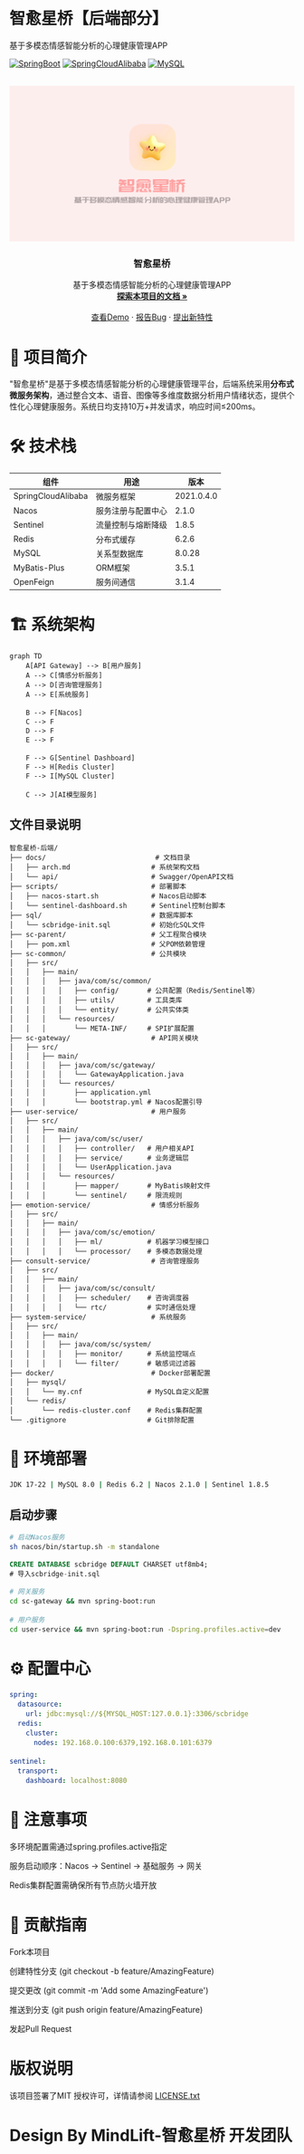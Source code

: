 # 智愈星桥【后端部分】

基于多模态情感智能分析的心理健康管理APP

<!-- PROJECT SHIELDS -->

[![SpringBoot](https://img.shields.io/badge/SpringBoot-2.7.3-brightgreen)](https://spring.io/)
[![SpringCloudAlibaba](https://img.shields.io/badge/SpringCloudAlibaba-2021.0.4.0-blue)](https://github.com/alibaba/spring-cloud-alibaba)
[![MySQL](https://img.shields.io/badge/MySQL-8.0-orange)](https://www.mysql.com/)


<!-- PROJECT LOGO -->
<br />
<a href="https://github.com/Nanoic39/mindlift/tree/main">
    <img src="image/mindlift_logo.png" alt="Logo">
  </a>

<p align="center">
  <h3 align="center">智愈星桥</h3>
  
  <p align="center">
    基于多模态情感智能分析的心理健康管理APP
    <br />
    <a href="https://github.com/shaojintian/Best_README_template"><strong>探索本项目的文档 »</strong></a>
    <br />
    <br />
    <a href="https://github.com/Nanoic39/mindlift">查看Demo</a>
    ·
    <a href="https://github.com/Nanoic39/mindlift/issues">报告Bug</a>
    ·
    <a href="https://github.com/Nanoic39/mindlift/issues">提出新特性</a>
  </p>

</p>

# 🌟 项目简介
"智愈星桥"是基于多模态情感智能分析的心理健康管理平台，后端系统采用**分布式微服务架构**，通过整合文本、语音、图像等多维度数据分析用户情绪状态，提供个性化心理健康服务。系统日均支持10万+并发请求，响应时间≤200ms。

# 🛠️ 技术栈
| 组件              | 用途                    | 版本       |
|-------------------|-------------------------|------------|
| SpringCloudAlibaba| 微服务框架              | 2021.0.4.0 |
| Nacos             | 服务注册与配置中心      | 2.1.0      |
| Sentinel          | 流量控制与熔断降级      | 1.8.5      |
| Redis             | 分布式缓存              | 6.2.6      |
| MySQL             | 关系型数据库            | 8.0.28     |
| MyBatis-Plus      | ORM框架                 | 3.5.1      |
| OpenFeign         | 服务间通信              | 3.1.4      |

# 🏗️ 系统架构
```mermaid
graph TD
    A[API Gateway] --> B[用户服务]
    A --> C[情感分析服务]
    A --> D[咨询管理服务]
    A --> E[系统服务]
    
    B --> F[Nacos]
    C --> F
    D --> F
    E --> F
    
    F --> G[Sentinel Dashboard]
    F --> H[Redis Cluster]
    F --> I[MySQL Cluster]
    
    C --> J[AI模型服务]
```
## 文件目录说明
```
智愈星桥-后端/
├── docs/                           # 文档目录
│   ├── arch.md                    # 系统架构文档
│   └── api/                       # Swagger/OpenAPI文档
├── scripts/                       # 部署脚本
│   ├── nacos-start.sh             # Nacos启动脚本
│   └── sentinel-dashboard.sh      # Sentinel控制台脚本
├── sql/                           # 数据库脚本
│   └── scbridge-init.sql          # 初始化SQL文件
├── sc-parent/                     # 父工程聚合模块
│   ├── pom.xml                    # 父POM依赖管理
├── sc-common/                     # 公共模块
│   ├── src/
│   │   ├── main/
│   │   │   ├── java/com/sc/common/
│   │   │   │   ├── config/       # 公共配置（Redis/Sentinel等）
│   │   │   │   ├── utils/        # 工具类库
│   │   │   │   └── entity/       # 公共实体类
│   │   │   └── resources/
│   │   │       └── META-INF/     # SPI扩展配置
├── sc-gateway/                    # API网关模块
│   ├── src/
│   │   ├── main/
│   │   │   ├── java/com/sc/gateway/
│   │   │   │   └── GatewayApplication.java
│   │   │   └── resources/
│   │   │       ├── application.yml
│   │   │       └── bootstrap.yml # Nacos配置引导
├── user-service/                  # 用户服务
│   ├── src/
│   │   ├── main/
│   │   │   ├── java/com/sc/user/
│   │   │   │   ├── controller/   # 用户相关API
│   │   │   │   ├── service/      # 业务逻辑层
│   │   │   │   └── UserApplication.java
│   │   │   └── resources/
│   │   │       ├── mapper/       # MyBatis映射文件
│   │   │       └── sentinel/     # 限流规则
├── emotion-service/               # 情感分析服务
│   ├── src/
│   │   ├── main/
│   │   │   ├── java/com/sc/emotion/
│   │   │   │   ├── ml/           # 机器学习模型接口
│   │   │   │   └── processor/    # 多模态数据处理
├── consult-service/               # 咨询管理服务
│   ├── src/
│   │   ├── main/
│   │   │   ├── java/com/sc/consult/
│   │   │   │   ├── scheduler/    # 咨询调度器
│   │   │   │   └── rtc/          # 实时通信处理
├── system-service/                # 系统服务
│   ├── src/
│   │   ├── main/
│   │   │   ├── java/com/sc/system/
│   │   │   │   ├── monitor/      # 系统监控端点
│   │   │   │   └── filter/       # 敏感词过滤器
├── docker/                        # Docker部署配置
│   ├── mysql/
│   │   └── my.cnf                # MySQL自定义配置
│   └── redis/
│       └── redis-cluster.conf    # Redis集群配置
└── .gitignore                    # Git排除配置
```


# 🚀 环境部署

```bash | 开发环境
JDK 17-22 | MySQL 8.0 | Redis 6.2 | Nacos 2.1.0 | Sentinel 1.8.5
```
## 启动步骤

``` bash | 服务发现配置
# 启动Nacos服务
sh nacos/bin/startup.sh -m standalone
```

``` sql | 数据库初始化
CREATE DATABASE scbridge DEFAULT CHARSET utf8mb4;
# 导入scbridge-init.sql
```

``` bash | 服务启动（示例）
# 网关服务
cd sc-gateway && mvn spring-boot:run

# 用户服务 
cd user-service && mvn spring-boot:run -Dspring.profiles.active=dev
```

# ⚙️ 配置中心

``` yaml | Nacos配置示例（common-dev.yaml）：
spring:
  datasource:
    url: jdbc:mysql://${MYSQL_HOST:127.0.0.1}:3306/scbridge
  redis:
    cluster:
      nodes: 192.168.0.100:6379,192.168.0.101:6379

sentinel:
  transport:
    dashboard: localhost:8080
```

# 📌 注意事项

多环境配置需通过spring.profiles.active指定

服务启动顺序：Nacos → Sentinel → 基础服务 → 网关

Redis集群配置需确保所有节点防火墙开放

# 🤝 贡献指南
Fork本项目


创建特性分支 (git checkout -b feature/AmazingFeature)

提交更改 (git commit -m 'Add some AmazingFeature')

推送到分支 (git push origin feature/AmazingFeature)

发起Pull Request

# 版权说明

该项目签署了MIT 授权许可，详情请参阅 [LICENSE.txt](https://github.com/shaojintian/Best_README_template/blob/master/LICENSE.txt)

# Design By MindLift-智愈星桥 开发团队



